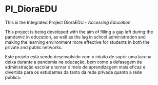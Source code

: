 # PI_DioraEDU
This is the Integrated Project DioraEDU - *Accessing Education*

This project is being developed with the aim of filling a gap left during the pandemic in education, as well as the lag in school administration and making the learning environment more effective for students in both the private and public networks.

Este projeto está sendo desenvolvido com o intuito de suprir uma lacuna deixa durante a pandemia na educação, bem como a defasagem da administração escolar e tornar o meio de aprendizagem mais eficaz e divertida para os estudantes da tanto da rede privada quanto a rede pública.

